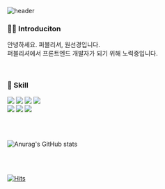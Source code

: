 <!--
**kyengee/kyengee** is a ✨ _special_ ✨ repository because its `README.md` (this file) appears on your GitHub profile.

Here are some ideas to get you started:

- 🔭 I’m currently working on ...
- 🌱 I’m currently learning ...
- 👯 I’m looking to collaborate on ...
- 🤔 I’m looking for help with ...
- 💬 Ask me about ...
- 📫 How to reach me: ...
- 😄 Pronouns: ...
- ⚡ Fun fact: ...
-->

![header](https://capsule-render.vercel.app/api?type=wave&color=auto&height=300&section=header&text=kyengee&fontSize=90)

<h3>👩🏻 Introduciton</h3>
<p>안녕하세요. 퍼블리셔, 원선경입니다.<br>
퍼블리셔에서 프론트엔드 개발자가 되기 위해 노력중입니다.</p>

<br>

<h3>💬 Skill </h3>
<div>
  <img src="https://img.shields.io/badge/html5-E34F26?style=flat&logo=css&logoColor=white"/>
  <img src="https://img.shields.io/badge/css-1572B6?style=flat&logo=css&logoColor=white"/>
  <img src="https://img.shields.io/badge/javascript-F7DF1E?style=flat&logo=css&logoColor=white"/>
  <img src="https://img.shields.io/badge/jquery-0769AD?style=flat&logo=css&logoColor=white"/>
</div>

<div>
  <img src="https://img.shields.io/badge/visualstudiocode-007ACC?style=flat&logo=css&logoColor=white"/>
  <img src="https://img.shields.io/badge/adobephotoshop-31A8FF?style=flat&logo=css&logoColor=white"/>
  <img src="https://img.shields.io/badge/adobeillustrator-FF9A00?style=flat&logo=css&logoColor=white"/>
</div>

<br><br>

![Anurag's GitHub stats](https://github-readme-stats.vercel.app/api?username=kyengee&show_icons=true&theme=gruvbox) <br>

<br><br>

[![Hits](https://hits.seeyoufarm.com/api/count/incr/badge.svg?url=https%3A%2F%2Fgithub.com%2Fkyengee%2Fhit-counter&count_bg=%23AD69FF&title_bg=%232F1031&icon=&icon_color=%235A5A5A&title=hits&edge_flat=false)](https://hits.seeyoufarm.com)




